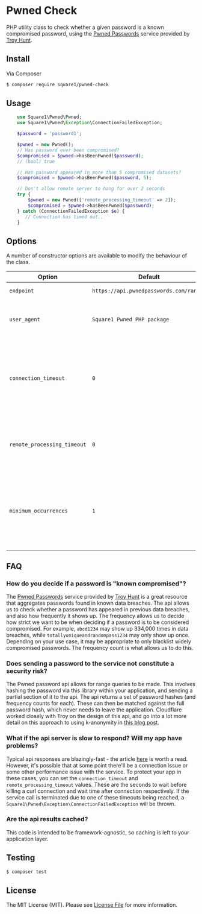 # Pwned Check

PHP utility class to check whether a given password is a known compromised password, using the [Pwned Passwords](https://haveibeenpwned.com/Passwords) service provided by [Troy Hunt](https://www.troyhunt.com/).

## Install

Via Composer

``` bash
$ composer require square1/pwned-check
```

## Usage

``` php
    use Square1\Pwned\Pwned;
    use Square1\Pwned\Exception\ConnectionFailedException;

    $password = 'password1';

    $pwned = new Pwned();
    // Has password ever been compromised?
    $compromised = $pwned->hasBeenPwned($password);
    // (bool) true

    // Has password appeared in more than 5 compromised datasets?
    $compromised = $pwned->hasBeenPwned($password, 5);

    // Don't allow remote server to hang for over 2 seconds
    try {
        $pwned = new Pwned(['remote_processing_timeout' => 2]);
        $compromised = $pwned->hasBeenPwned($password);
    } catch (ConnectionFailedException $e) {
       // Connection has timed out..
    }
```

## Options

A number of constructor options are available to modify the behaviour of the class.

| Option | Default | Comment |
|--------|---------|---------|
| `endpoint` | `https://api.pwnedpasswords.com/range/` | Service endpoint url |
| `user_agent` | `Square1 Pwned PHP package` | User agent to use - api calls without a user agent are rejected |
| `connection_timeout` | `0` | Initial curl connection limit (0 for off). If connection takes longer than X seconds to establish, it's terminated |
| `remote_processing_timeout` | `0` | Number of seconds after which to kill a slow-responding connection (0 for off) |
| `minimum_occurrences` | `1` | Minimum number of times a password needs to appear in breaches before being considered compromised |

## FAQ

### How do you decide if a password is "known compromised"?

The [Pwned Passwords](https://haveibeenpwned.com/Passwords) service provided by [Troy Hunt](https://www.troyhunt.com/) is a great resource that aggregates passwords found in known data breaches. The api allows us to check whether a password has appeared in previous data breaches, and also how frequently it shows up. The frequency allows us to decide how strict we want to be when deciding if a password is to be considered compromised. For example, `abcd1234` may show up 334,000 times in data breaches, while `totallyuniqueandrandompass1234` may only show up once. Depending on your use case, it may be appropriate to only blacklist widely compromised passwords. The frequency count is what allows us to do this.


### Does sending a password to the service not constitute a security risk?

The Pwned password api allows for range queries to be made. This involves hashing the password via this library within your application, and sending a partial section of it to the api. The api returns a set of password hashes (and frequency counts for each). These can then be matched against the full password hash, which never needs to leave the application. Cloudflare worked closely with Troy on the design of this api, and go into a lot more detail on this approach to using k-anonymity in [this blog post](https://blog.cloudflare.com/validating-leaked-passwords-with-k-anonymity/).


### What if the api server is slow to respond? Will my app have problems?

Typical api responses are blazingly-fast - the article [here](https://www.troyhunt.com/i-wanna-go-fast-why-searching-through-500m-pwned-passwords-is-so-quick/) is worth a read. However, it's possible that at some point there'll be a connection issue or some other performance issue with the service. To protect your app in these cases, you can set the `connection_timeout` and `remote_processing_timeout` values. These are the seconds to wait before killing a curl connection and wait time after connection respectively. If the service call is terminated due to one of these timeouts being reached, a `Square1\Pwned\Exception\ConnectionFailedException` will be thrown.


### Are the api results cached?

This code is intended to be framework-agnostic, so caching is left to your application layer.

## Testing

``` bash
$ composer test
```

## License

The MIT License (MIT). Please see [License File](LICENSE.md) for more information.
